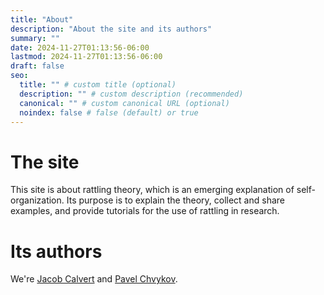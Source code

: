 ```yaml
---
title: "About"
description: "About the site and its authors"
summary: ""
date: 2024-11-27T01:13:56-06:00
lastmod: 2024-11-27T01:13:56-06:00
draft: false
seo:
  title: "" # custom title (optional)
  description: "" # custom description (recommended)
  canonical: "" # custom canonical URL (optional)
  noindex: false # false (default) or true
---
```


# The site

This site is about rattling theory, which is an emerging explanation of self-organization. Its purpose is to explain the theory, collect and share examples, and provide tutorials for the use of rattling in research.



# Its authors

We're [Jacob Calvert](https://jacobcalvert.com) and [Pavel Chvykov](https://www.pchvykov.com/).
